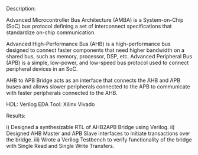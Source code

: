Description:

Advanced Microcontroller Bus Architecture (AMBA) is a System-on-Chip (SoC) bus protocol defining a set of interconnect specifications that standardize on-chip communication. 

Advanced High-Performance Bus (AHB) is a high-performance bus designed to connect faster components that need higher bandwidth on a shared bus, such as memory, processor, DSP, etc. Advanced Peripheral Bus (APB) is a simple, low-power, and low-speed bus protocol used to connect peripheral devices in an SoC.
 
AHB to APB Bridge acts as an interface that connects the AHB and APB buses and allows slower peripherals connected to the APB to communicate with faster peripherals connected to the AHB.

HDL: Verilog
EDA Tool: Xilinx Vivado

Results:

i) Designed a synthesizable RTL of AHB2APB Bridge using Verilog. 
ii) Designed AHB Master and APB Slave interfaces to initiate transactions over the bridge. 
iii) Wrote a Verilog Testbench to verify  functionality of the bridge with Single Read and Single Write Transfers.
